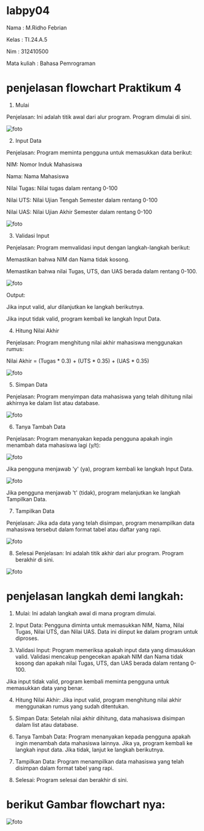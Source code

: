 # labpy04
Nama        : M.Ridho Febrian <p>

Kelas       : TI.24.A.5 <p>

Nim         : 312410500 <p>

Mata kuliah : Bahasa Pemrograman <p>

# penjelasan flowchart Praktikum 4 

1. Mulai

Penjelasan: Ini adalah titik awal dari alur program. Program dimulai di sini.

![foto](https://github.com/ridhofebriann/labpy04/blob/main/fw1.png?raw=true)

2. Input Data

Penjelasan: Program meminta pengguna untuk memasukkan data berikut:

NIM: Nomor Induk Mahasiswa

Nama: Nama Mahasiswa

Nilai Tugas: Nilai tugas dalam rentang 0-100

Nilai UTS: Nilai Ujian Tengah Semester dalam rentang 0-100

Nilai UAS: Nilai Ujian Akhir Semester dalam rentang 0-100

![foto](https://github.com/ridhofebriann/labpy04/blob/main/fw2.png?raw=true)

3. Validasi Input

Penjelasan: Program memvalidasi input dengan langkah-langkah berikut:

Memastikan bahwa NIM dan Nama tidak kosong.

Memastikan bahwa nilai Tugas, UTS, dan UAS berada dalam rentang 0-100.

![foto](https://github.com/ridhofebriann/labpy04/blob/main/fw3.png?raw=true)

Output:

Jika input valid, alur dilanjutkan ke langkah berikutnya.

Jika input tidak valid, program kembali ke langkah Input Data.

4. Hitung Nilai Akhir

Penjelasan: Program menghitung nilai akhir mahasiswa menggunakan rumus:

Nilai Akhir = (Tugas * 0.3) + (UTS * 0.35) + (UAS * 0.35)

![foto](https://github.com/ridhofebriann/labpy04/blob/main/fw4.png?raw=true)

5. Simpan Data

Penjelasan: Program menyimpan data mahasiswa yang telah dihitung nilai akhirnya ke dalam list atau database.

![foto](https://github.com/ridhofebriann/labpy04/blob/main/fw5.png?raw=true)

6. Tanya Tambah Data

Penjelasan: Program menanyakan kepada pengguna apakah ingin menambah data mahasiswa lagi (y/t):

![foto](https://github.com/ridhofebriann/labpy04/blob/main/fw6.png?raw=true)

Jika pengguna menjawab 'y' (ya), program kembali ke langkah Input Data.

![foto](https://github.com/ridhofebriann/labpy04/blob/main/fw7.png?raw=true)

Jika pengguna menjawab 't' (tidak), program melanjutkan ke langkah Tampilkan Data.

7. Tampilkan Data

Penjelasan: Jika ada data yang telah disimpan, program menampilkan data mahasiswa tersebut dalam format tabel atau daftar yang rapi.

![foto](https://github.com/ridhofebriann/labpy04/blob/main/fw8.png?raw=true)

8. Selesai
Penjelasan: Ini adalah titik akhir dari alur program. Program berakhir di sini.

![foto](https://github.com/ridhofebriann/labpy04/blob/main/fw9.png?raw=true)

# penjelasan langkah demi langkah:

1. Mulai: Ini adalah langkah awal di mana program dimulai.

2. Input Data: Pengguna diminta untuk memasukkan NIM, Nama, Nilai Tugas, Nilai UTS, dan Nilai UAS. Data ini diinput ke dalam program untuk diproses.

3. Validasi Input: Program memeriksa apakah input data yang dimasukkan valid. Validasi mencakup pengecekan apakah NIM dan Nama tidak kosong dan apakah nilai Tugas, UTS, dan UAS berada dalam rentang 0-100.

Jika input tidak valid, program kembali meminta pengguna untuk memasukkan data yang benar.

4. Hitung Nilai Akhir: Jika input valid, program menghitung nilai akhir menggunakan rumus yang sudah ditentukan.

5. Simpan Data: Setelah nilai akhir dihitung, data mahasiswa disimpan dalam list atau database.

6. Tanya Tambah Data: Program menanyakan kepada pengguna apakah ingin menambah data mahasiswa lainnya. Jika ya, program kembali ke langkah input data. Jika tidak, lanjut ke langkah berikutnya.

7. Tampilkan Data: Program menampilkan data mahasiswa yang telah disimpan dalam format tabel yang rapi.

8. Selesai: Program selesai dan berakhir di sini.

# berikut Gambar flowchart nya:

![foto](https://github.com/ridhofebriann/labpy04/blob/main/flowchart..png?raw=true)

#




